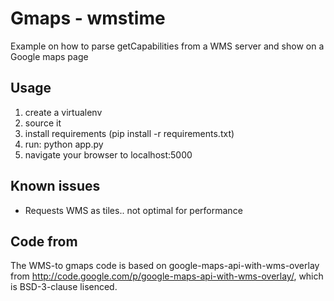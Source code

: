 Gmaps - wmstime
===============

Example on how to parse getCapabilities from a WMS server and show on a Google maps page


Usage
-----

1. create a virtualenv
2. source it
3. install requirements (pip install -r requirements.txt)
4. run: python app.py
5. navigate your browser to localhost:5000

Known issues
------------
- Requests WMS as tiles.. not optimal for performance


Code from
---------
The WMS-to gmaps code is based on google-maps-api-with-wms-overlay from http://code.google.com/p/google-maps-api-with-wms-overlay/, which is BSD-3-clause lisenced.